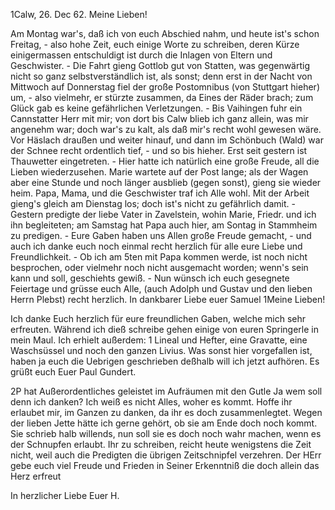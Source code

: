  1Calw, 26. Dec 62.
Meine Lieben!

Am Montag war's, daß ich von euch Abschied nahm, und heute ist's schon Freitag, - also hohe Zeit, euch einige Worte zu schreiben, deren Kürze einigermassen entschuldigt ist durch die Inlagen von Eltern und Geschwister. - Die Fahrt gieng Gottlob gut von Statten, was gegenwärtig nicht so ganz selbstverständlich ist, als sonst; denn erst in der Nacht von Mittwoch auf Donnerstag fiel der große Postomnibus (von Stuttgart hieher) um, - also vielmehr, er stürzte zusammen, da Eines der Räder brach; zum Glück gab es keine gefährlichen Verletzungen. - Bis Vaihingen fuhr ein Cannstatter Herr mit mir; von dort bis Calw blieb ich ganz allein, was mir angenehm war; doch war's zu kalt, als daß mir's recht wohl gewesen wäre. Vor Häslach draußen und weiter hinauf, und dann im Schönbuch (Wald) war der Schnee recht ordentlich tief, - und so bis hieher. Erst seit gestern ist Thauwetter eingetreten. - Hier hatte ich natürlich eine große Freude, all die Lieben wiederzusehen. Marie wartete auf der Post lange; als der Wagen aber eine Stunde und noch länger ausblieb (gegen sonst), gieng sie wieder heim. Papa, Mama, und die Geschwister traf ich Alle wohl. Mit der Arbeit gieng's gleich am Dienstag los; doch ist's nicht zu gefährlich damit. - Gestern predigte der liebe Vater in Zavelstein, wohin Marie, Friedr. und ich ihn begleiteten; am Samstag hat Papa auch hier, am Sontag in Stammheim zu predigen. - Eure Gaben haben uns Allen große Freude gemacht, - und auch ich danke euch noch einmal recht herzlich für alle eure Liebe und Freundlichkeit. - Ob ich am 5ten mit Papa kommen werde, ist noch nicht besprochen, oder vielmehr noch nicht ausgemacht worden; wenn's sein kann und soll, geschiehts gewiß. - Nun wünsch ich euch gesegnete Feiertage und grüsse euch Alle, (auch Adolph und Gustav und den lieben Herrn Plebst) recht herzlich. 
 In dankbarer Liebe
 euer Samuel
1Meine Lieben!

Ich danke Euch herzlich für eure freundlichen Gaben, welche mich sehr erfreuten. Während ich dieß schreibe gehen einige von euren Springerle in mein Maul. Ich erhielt außerdem: 1 Lineal und Hefter, eine Gravatte, eine Waschsüssel und noch den ganzen Livius. Was sonst hier vorgefallen ist, haben ja euch die Uebrigen geschrieben deßhalb will ich jetzt aufhören. 
 Es grüßt euch Euer
 Paul Gundert.

2P hat Außerordentliches geleistet im Aufräumen mit den Gutle 
Ja wem soll denn ich danken? Ich weiß es nicht Alles, woher es kommt. Hoffe ihr erlaubet mir, im Ganzen zu danken, da ihr es doch zusammenlegtet. Wegen der lieben Jette hätte ich gerne gehört, ob sie am Ende doch noch kommt. Sie schrieb halb willends, nun soll sie es doch noch wahr machen, wenn es der Schnupfen erlaubt. Ihr zu schreiben, reicht heute wenigstens die Zeit nicht, weil auch die Predigten die übrigen Zeitschnipfel verzehren. 
Der HErr gebe euch viel Freude und Frieden in Seiner Erkenntniß die doch allein das Herz erfreut

In herzlicher Liebe
 Euer
 H.
